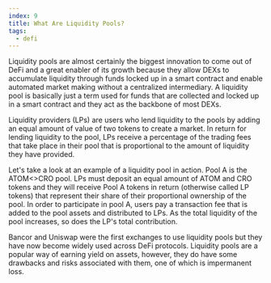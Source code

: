 ```yaml
---
index: 9
title: What Are Liquidity Pools?
tags: 
  - defi
---
```


Liquidity pools are almost certainly the biggest innovation to come out of DeFi and a great enabler of its growth because they allow DEXs to accumulate liquidity through funds locked up in a smart contract and enable automated market making without a centralized intermediary. A liquidity pool is basically just a term used for funds that are collected and locked up in a smart contract and they act as the backbone of most DEXs.

Liquidity providers (LPs) are users who lend liquidity to the pools by adding an equal amount of value of two tokens to create a market. In return for lending liquidity to the pool, LPs receive a percentage of the trading fees that take place in their pool that is proportional to the amount of liquidity they have provided.

Let's take a look at an example of a liquidity pool in action. Pool A is the ATOM<>CRO pool. LPs must deposit an equal amount of ATOM and CRO tokens and they will receive Pool A tokens in return (otherwise called LP tokens) that represent their share of their proportional ownership of the pool. In order to participate in pool A, users pay a transaction fee that is added to the pool assets and distributed to LPs. As the total liquidity of the pool increases, so does the LP's total contribution.

Bancor and Uniswap were the first exchanges to use liquidity pools but they have now become widely used across DeFi protocols. Liquidity pools are a popular way of earning yield on assets, however, they do have some drawbacks and risks associated with them, one of which is impermanent loss.
